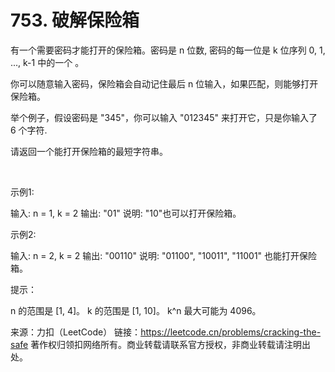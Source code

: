 # 753. 破解保险箱

有一个需要密码才能打开的保险箱。密码是 n 位数, 密码的每一位是 k 位序列 0, 1, ..., k-1 中的一个 。

你可以随意输入密码，保险箱会自动记住最后 n 位输入，如果匹配，则能够打开保险箱。

举个例子，假设密码是 "345"，你可以输入 "012345" 来打开它，只是你输入了 6 个字符.

请返回一个能打开保险箱的最短字符串。

 

示例1:

输入: n = 1, k = 2
输出: "01"
说明: "10"也可以打开保险箱。
 

示例2:

输入: n = 2, k = 2
输出: "00110"
说明: "01100", "10011", "11001" 也能打开保险箱。
 

提示：

n 的范围是 [1, 4]。
k 的范围是 [1, 10]。
k^n 最大可能为 4096。

来源：力扣（LeetCode）
链接：https://leetcode.cn/problems/cracking-the-safe
著作权归领扣网络所有。商业转载请联系官方授权，非商业转载请注明出处。

